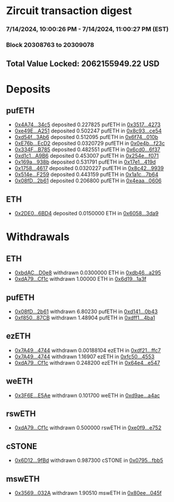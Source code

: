 # Zircuit transaction digest
### 7/14/2024, 10:00:26 PM - 7/14/2024, 11:00:27 PM (EST)
### Block 20308763 to 20309078

## Total Value Locked: 2062155949.22 USD

# Deposits
## pufETH
- [0x4A74...34c5](https://etherscan.io/address/0x4A74052398721E0017a6d3186a2e7521C72c34c5) deposited 0.227825 pufETH in [0x3517...4273](https://etherscan.io/tx/0x4A74052398721E0017a6d3186a2e7521C72c34c5)
- [0xe49E...A251](https://etherscan.io/address/0xe49Ef917dD08Ec36dE741D3be73b3481c4aDA251) deposited 0.502247 pufETH in [0x8c93...ce54](https://etherscan.io/tx/0xe49Ef917dD08Ec36dE741D3be73b3481c4aDA251)
- [0xd54f...3Ab6](https://etherscan.io/address/0xd54f907cb09bEBDa21a6c89917091E70d5063Ab6) deposited 0.512095 pufETH in [0x6f74...010b](https://etherscan.io/tx/0xd54f907cb09bEBDa21a6c89917091E70d5063Ab6)
- [0xE76b...EcD2](https://etherscan.io/address/0xE76baB651e6d6b571d8C11EFb35a1633A4b7EcD2) deposited 0.0320729 pufETH in [0x0e4b...f23c](https://etherscan.io/tx/0xE76baB651e6d6b571d8C11EFb35a1633A4b7EcD2)
- [0x334F...B785](https://etherscan.io/address/0x334Fa481CAc0567b4D600d3804715833c858B785) deposited 0.482551 pufETH in [0x6cd0...6f37](https://etherscan.io/tx/0x334Fa481CAc0567b4D600d3804715833c858B785)
- [0xd1c1...A9B6](https://etherscan.io/address/0xd1c134bFa5F0d1aA851632f849Cb45EDf10eA9B6) deposited 0.453007 pufETH in [0x254e...f071](https://etherscan.io/tx/0xd1c134bFa5F0d1aA851632f849Cb45EDf10eA9B6)
- [0x169a...938b](https://etherscan.io/address/0x169a58ecA1ceF014543b7EFb68ce59315Cd4938b) deposited 0.531791 pufETH in [0x17e1...419d](https://etherscan.io/tx/0x169a58ecA1ceF014543b7EFb68ce59315Cd4938b)
- [0x1758...4617](https://etherscan.io/address/0x1758453998E614600c3d51F48362C7558Fa54617) deposited 0.0320227 pufETH in [0x8c42...9939](https://etherscan.io/tx/0x1758453998E614600c3d51F48362C7558Fa54617)
- [0x514e...F259](https://etherscan.io/address/0x514eD13B21bEC752c153EF47815503a3DB26F259) deposited 0.443159 pufETH in [0x1a1c...7b64](https://etherscan.io/tx/0x514eD13B21bEC752c153EF47815503a3DB26F259)
- [0x08fD...2b61](https://etherscan.io/address/0x08fD406840A6215EF9027701c923cF17240a2b61) deposited 0.206800 pufETH in [0x4eaa...0606](https://etherscan.io/tx/0x08fD406840A6215EF9027701c923cF17240a2b61)
## ETH
- [0x2DE0...6BD4](https://etherscan.io/address/0x2DE0c00C32F935131fb893E66491D11377296BD4) deposited 0.0150000 ETH in [0x6058...3da9](https://etherscan.io/tx/0x2DE0c00C32F935131fb893E66491D11377296BD4)
# Withdrawals
## ETH
- [0xbdAC...D0e8](https://etherscan.io/address/0xbdAC55A3559549Ac78858e1409133E56Bf04D0e8) withdrawn 0.0300000 ETH in [0xdb46...a295](https://etherscan.io/tx/0xbdAC55A3559549Ac78858e1409133E56Bf04D0e8)
- [0xdA79...Cf1c](https://etherscan.io/address/0xdA790E1EB0A0bBBabb4Ca848B3462bad13C9Cf1c) withdrawn 1.00000 ETH in [0x6d19...1a3f](https://etherscan.io/tx/0xdA790E1EB0A0bBBabb4Ca848B3462bad13C9Cf1c)
## pufETH
- [0x08fD...2b61](https://etherscan.io/address/0x08fD406840A6215EF9027701c923cF17240a2b61) withdrawn 6.80230 pufETH in [0xd141...0b43](https://etherscan.io/tx/0x08fD406840A6215EF9027701c923cF17240a2b61)
- [0xf850...87CB](https://etherscan.io/address/0xf85002a1bBA60491c9Ea9a5F5c6E438dBD8887CB) withdrawn 1.48904 pufETH in [0xdff1...4ba1](https://etherscan.io/tx/0xf85002a1bBA60491c9Ea9a5F5c6E438dBD8887CB)
## ezETH
- [0x7A49...4744](https://etherscan.io/address/0x7A493Be5c2ce014cD049Bf178a1ac0Db1B434744) withdrawn 0.00188104 ezETH in [0xdf21...ffc7](https://etherscan.io/tx/0x7A493Be5c2ce014cD049Bf178a1ac0Db1B434744)
- [0x7A49...4744](https://etherscan.io/address/0x7A493Be5c2ce014cD049Bf178a1ac0Db1B434744) withdrawn 1.16907 ezETH in [0xfc50...4553](https://etherscan.io/tx/0x7A493Be5c2ce014cD049Bf178a1ac0Db1B434744)
- [0xdA79...Cf1c](https://etherscan.io/address/0xdA790E1EB0A0bBBabb4Ca848B3462bad13C9Cf1c) withdrawn 0.248200 ezETH in [0x64e4...e547](https://etherscan.io/tx/0xdA790E1EB0A0bBBabb4Ca848B3462bad13C9Cf1c)
## weETH
- [0x3F6E...E5Ae](https://etherscan.io/address/0x3F6E6A5040Aa169e7A22e3c01553fAF6A8B6E5Ae) withdrawn 0.101700 weETH in [0xd9ae...a4ac](https://etherscan.io/tx/0x3F6E6A5040Aa169e7A22e3c01553fAF6A8B6E5Ae)
## rswETH
- [0xdA79...Cf1c](https://etherscan.io/address/0xdA790E1EB0A0bBBabb4Ca848B3462bad13C9Cf1c) withdrawn 0.500000 rswETH in [0xe0f9...e752](https://etherscan.io/tx/0xdA790E1EB0A0bBBabb4Ca848B3462bad13C9Cf1c)
## cSTONE
- [0x6D12...9fBd](https://etherscan.io/address/0x6D12A520742385e2394A172bAf342FD5141A9fBd) withdrawn 0.987300 cSTONE in [0x0795...fbb5](https://etherscan.io/tx/0x6D12A520742385e2394A172bAf342FD5141A9fBd)
## mswETH
- [0x3569...032A](https://etherscan.io/address/0x3569d64d29923ef712f181D758cEc81Ca5F2032A) withdrawn 1.90510 mswETH in [0x80ee...045f](https://etherscan.io/tx/0x3569d64d29923ef712f181D758cEc81Ca5F2032A)
